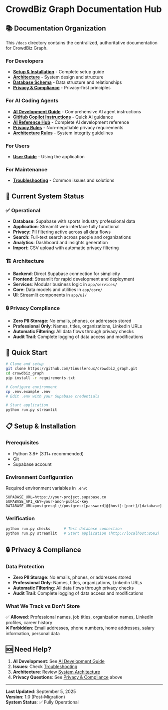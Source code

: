 # CrowdBiz Graph Documentation Hub

## 📚 Documentation Organization

This `/docs` directory contains the centralized, authoritative documentation for CrowdBiz Graph.

### **For Developers**
- **[Setup & Installation](#setup--installation)** - Complete setup guide
- **[Architecture](architecture/overview.md)** - System design and structure
- **[Database Schema](architecture/database-schema.md)** - Data structure and relationships
- **[Privacy & Compliance](#privacy--compliance)** - Privacy-first principles

### **For AI Coding Agents**
- **[AI Development Guide](../.github/copilot-instructions.md)** - Comprehensive AI agent instructions
- **[GitHub Copilot Instructions](../.github/copilot-instructions.md)** - Quick AI guidance
- **[AI Reference Hub](../.ai_reference/README.md)** - Complete AI development reference
- **[Privacy Rules](../.ai_reference/ai_constraints/PRIVACY_RULES.md)** - Non-negotiable privacy requirements
- **[Architecture Rules](../.ai_reference/ai_constraints/ARCHITECTURE_RULES.md)** - System integrity guidelines

### **For Users**
- **[User Guide](user-guide/overview.md)** - Using the application

### **For Maintenance**
- **[Troubleshooting](maintenance/troubleshooting.md)** - Common issues and solutions

## 🎯 Current System Status

### **✅ Operational**
- **Database**: Supabase with sports industry professional data
- **Application**: Streamlit web interface fully functional
- **Privacy**: PII filtering active across all data flows
- **Search**: Full-text search across people and organizations
- **Analytics**: Dashboard and insights generation
- **Import**: CSV upload with automatic privacy filtering

### **🏗️ Architecture**
- **Backend**: Direct Supabase connection for simplicity
- **Frontend**: Streamlit for rapid development and deployment
- **Services**: Modular business logic in `app/services/`
- **Core**: Data models and utilities in `app/core/`
- **UI**: Streamlit components in `app/ui/`

### **🔒 Privacy Compliance**
- **Zero PII Storage**: No emails, phones, or addresses stored
- **Professional Only**: Names, titles, organizations, LinkedIn URLs
- **Automatic Filtering**: All data flows through privacy checks
- **Audit Trail**: Complete logging of data access and modifications

## 🚀 Quick Start

```bash
# Clone and setup
git clone https://github.com/tinusleroux/crowdbiz_graph.git
cd crowdbiz_graph
pip install -r requirements.txt

# Configure environment
cp .env.example .env
# Edit .env with your Supabase credentials

# Start application
python run.py streamlit
```

## 📋 Setup & Installation

### **Prerequisites**
- Python 3.8+ (3.11+ recommended)
- Git
- Supabase account

### **Environment Configuration**
Required environment variables in `.env`:
```env
SUPABASE_URL=https://your-project.supabase.co
SUPABASE_API_KEY=your-anon-public-key
DATABASE_URL=postgresql://postgres:[password]@[host]:[port]/[database]
```

### **Verification**
```bash
python run.py checks      # Test database connection
python run.py streamlit   # Start application (http://localhost:8502)
```

## 🔒 Privacy & Compliance

### **Data Protection**
- **Zero PII Storage**: No emails, phones, or addresses stored
- **Professional Only**: Names, titles, organizations, LinkedIn URLs  
- **Automatic Filtering**: All data flows through privacy checks
- **Audit Trail**: Complete logging of data access and modifications

### **What We Track vs Don't Store**
✅ **Allowed**: Professional names, job titles, organization names, LinkedIn profiles, career history  
❌ **Forbidden**: Email addresses, phone numbers, home addresses, salary information, personal data

## 🆘 Need Help?

1. **AI Development**: See [AI Development Guide](../.github/copilot-instructions.md)
2. **Issues**: Check [Troubleshooting](maintenance/troubleshooting.md)
3. **Architecture**: Review [System Architecture](architecture/overview.md)
4. **Privacy Questions**: See [Privacy & Compliance](#privacy--compliance) above

---

**Last Updated**: September 5, 2025  
**Version**: 1.0 (Post-Migration)  
**System Status**: ✅ Fully Operational
